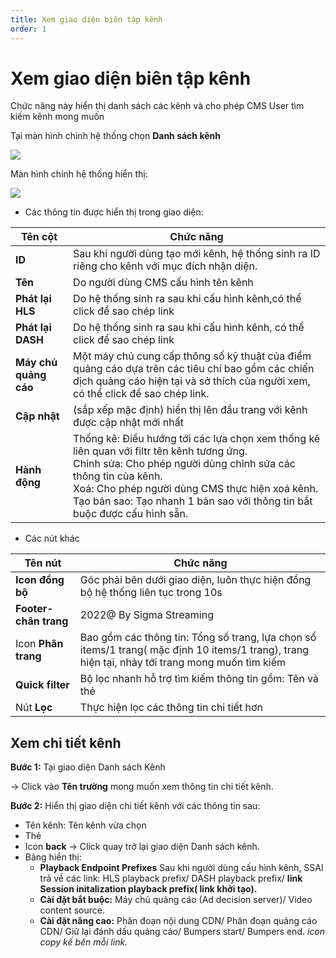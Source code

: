 ```yaml
---
title: Xem giao diện biên tập kênh
order: 1
---
```


# Xem giao diện biên tập kênh
Chức năng này hiển thị danh sách các kênh và cho phép CMS User tìm kiếm kênh mong muốn

 Tại màn hình chính hệ thống chọn **Danh sách kênh**

![](../image/sidebar-channel-list.png)

Màn hình chính hệ thống hiển thị:

![](../image/ui-channel-list-1.png)

* Các thông tin được hiển thị trong giao diện:


| Tên cột               | Chức năng                                                                                                                                                                                                                                                                                                                     |
| --------------------- | ----------------------------------------------------------------------------------------------------------------------------------------------------------------------------------------------------------------------------------------------------------------------------------------------------------------------------- |
| **ID**                | Sau khi người dùng tạo mới kênh, hệ thống sinh ra ID riêng cho kênh với mục đích nhận diện.                                                                                                                                                                                                                                   |
| **Tên**               | Do người dùng CMS cấu hình tên kênh                                                                                                                                                                                                                                                                                           |
| **Phát lại HLS**      | Do hệ thống sinh ra sau khi cấu hình kênh,có thể click để sao chép link                                                                                                                                                                                                                                                       |
| **Phát lại DASH**     | Do hệ thống sinh ra sau khi cấu hình kênh, có thể click để sao chép link                                                                                                                                                                                                                                                      |
| **Máy chủ quảng cáo** | Một máy chủ cung cấp thông số kỹ thuật của điểm quảng cáo dựa trên các tiêu chí bao gồm các chiến dịch quảng cáo hiện tại và sở thích của người xem, có thể click để sao chép link.                                                                                                                                           |
| **Cập nhật**          | (sắp xếp mặc định) hiển thị lên đầu trang với kênh được cập nhật mới nhất                                                                                                                                                                                                                                                     |
| **Hành động**         | Thống kê: Điều hướng tới các lựa chọn xem thống kê liên quan với filtr tên kênh tương ứng. <br /> Chỉnh sửa: Cho phép người dùng chỉnh sửa các thông tin của kênh. <br />Xoá: Cho phép người dùng CMS thực hiện xoá kênh. <br /> Tạo bản sao: Tạo nhanh 1 bản sao với thông tin bắt buộc được cấu hình sẵn. |

* Các nút khác

| Tên nút                | Chức năng                                                                                                                                      |
| ---------------------- | ---------------------------------------------------------------------------------------------------------------------------------------------- |
| **Icon đồng bộ**       | Góc phải bên dưới giao diện, luôn thực hiện đồng bộ hệ thống liên tục trong 10s | ![](../../image/icon_sync.png)                               |
| **Footer- chân trang** | 2022@ By Sigma Streaming                                                                                                                       |
| Icon **Phân trang**    | Bao gồm các thông tin: Tổng số trang, lựa chọn số items/1 trang( mặc định 10 items/1 trang), trang hiện tại, nhảy tới trang mong muốn tìm kiếm |
| **Quick filter**       | Bộ lọc nhanh hỗ trợ tìm kiếm thông tin gồm: Tên và thẻ                                                                                         |
| Nút **Lọc**            | Thực hiện lọc các thông tin chi tiết hơn                                                                                                       |

## Xem chi tiết kênh

**Bước 1:** Tại giao diện Danh sách Kênh

→ Click vào **Tên trường** mong muốn xem thông tin chi tiết kênh.

**Bước 2:** Hiển thị giao diện chi tiết kênh với các thông tin sau:

* Tên kênh: Tên kênh vừa chọn
* Thẻ
* Icon **back** → Click quay trở lại giao diện Danh sách kênh.
* Bảng hiển thị:
    * **Playback Endpoint Prefixes**  Sau khi người dùng cấu hình kênh, SSAI trả về các link: HLS playback prefix/ DASH playback prefix/ **link Session initalization playback prefix( link khởi tạo).**
    * **Cài đặt bắt buộc:** Máy chủ quảng cáo (Ad decision server)/ Video content source.
    * **Cài đặt nâng cao:** Phân đoạn nội dung CDN/ Phân đoạn quảng cáo CDN/ Giữ lại đánh dấu quảng cáo/ Bumpers start/ Bumpers end. *icon copy kế bên mỗi link.* 

